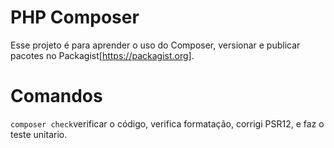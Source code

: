# PHP Composer

Esse projeto é para aprender o uso do Composer, versionar e publicar pacotes no Packagist[https://packagist.org].

# Comandos

`composer check`verificar o código, verifica formatação, corrigi PSR12, e faz o teste unitario.
